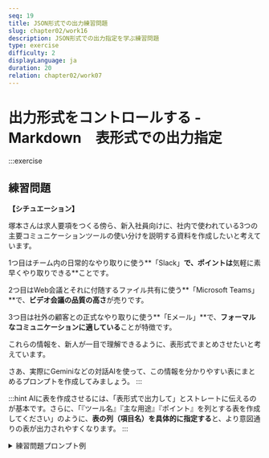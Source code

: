 ```yaml
---
seq: 19
title: JSON形式での出力練習問題
slug: chapter02/work16
description: JSON形式での出力指定を学ぶ練習問題
type: exercise
difficulty: 2
displayLanguage: ja
duration: 20
relation: chapter02/work07
---
```


# 出力形式をコントロールする - Markdown　表形式での出力指定

:::exercise

## 練習問題

**【シチュエーション】**

塚本さんは求人要項をつくる傍ら、新入社員向けに、社内で使われている3つの主要コミュニケーションツールの使い分けを説明する資料を作成したいと考えています。

1つ目はチーム内の日常的なやり取りに使う**「Slack」**で、ポイントは**気軽に素早くやり取りできる**ことです。

2つ目はWeb会議とそれに付随するファイル共有に使う**「Microsoft Teams」**で、**ビデオ会議の品質の高さ**が売りです。

3つ目は社外の顧客との正式なやり取りに使う**「Eメール」**で、**フォーマルなコミュニケーションに適している**ことが特徴です。

これらの情報を、新人が一目で理解できるように、表形式でまとめさせたいと考えています。

さあ、実際にGeminiなどの対話AIを使って、この情報を分かりやすい表にまとめるプロンプトを作成してみましょう。
:::

:::hint
AIに表を作成させるには、「表形式で出力して」とストレートに伝えるのが基本です。さらに、「『ツール名』『主な用途』『ポイント』を列とする表を作成してください」のように、**表の列（項目名）を具体的に指定する**と、より意図通りの表が出力されやすくなります。
:::

<details>
<summary>練習問題プロンプト例</summary>

以下の社内コミュニケーションツールの情報を、Markdown形式の表でまとめてください。
表の列は「ツール名」「主な用途」「ポイント」としてください。

- **ツール1**: Slack。主な用途は、チーム内の日常的なテキストコミュニケーション。ポイントは、気軽に素早くやり取りできること。
- **ツール2**: Microsoft Teams。主な用途は、Web会議と、会議に付随するファイル共有。ポイントは、ビデオ会議の品質が高いこと。
- **ツール3**: Eメール。主な用途は、社外の顧客との正式なやり取り。ポイントは、フォーマルなコミュニケーションに適していること。


### 練習問題 AI回答出力例

```
| ツール名 | 主な用途 | ポイント |
| --- | --- | --- |
| Slack | チーム内の日常的なテキストコミュニケーション | 気軽に素早くやり取りできる |
| Microsoft Teams | Web会議と、会議に付随するファイル共有 | ビデオ会議の品質が高い |
| Eメール | 社外の顧客との正式なやり取り | フォーマルなコミュニケーションに適している |
```
</details>